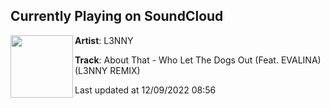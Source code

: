 ## Currently Playing on SoundCloud

[<img align="left" width="100" src="https://i1.sndcdn.com/artworks-snbeA3UzdlXxfSmZ-LrOawA-t500x500.jpg">](https://soundcloud.com/karl-guapo/who-let-the-dog-out-contest)

**Artist**: L3NNY 

**Track**: About That - Who Let The Dogs Out (Feat. EVALINA) (L3NNY REMIX)

Last updated at 12/09/2022 08:56
